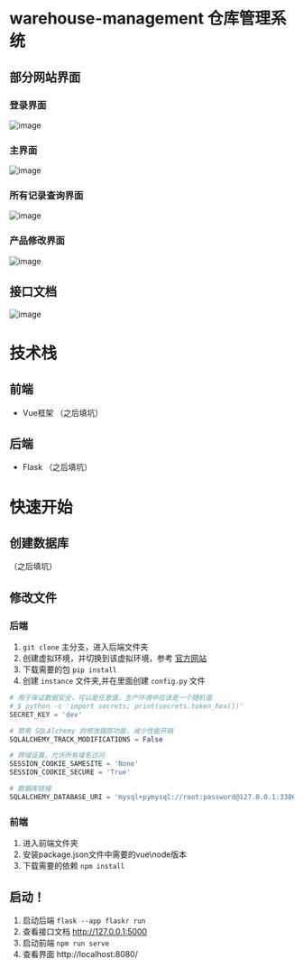 # warehouse-management 仓库管理系统
## 部分网站界面
### 登录界面
![image](https://github.com/komiblog/warehouse-management/assets/102006886/555947f2-90ab-466a-b0bf-14a0e32e45f7)

### 主界面
![image](https://github.com/komiblog/warehouse-management/assets/102006886/b411f121-70a7-4d75-afe3-ebe85559c2fc)

### 所有记录查询界面
![image](https://github.com/komiblog/warehouse-management/assets/102006886/b7adc519-d2cd-45bb-b764-3eb54a8465d5)

### 产品修改界面
![image](https://github.com/komiblog/warehouse-management/assets/102006886/e39952d9-d8d5-4260-a3eb-49ab5aeb6f27)


## 接口文档
![image](https://github.com/komiblog/warehouse-management/assets/102006886/b9e334d0-e0af-4877-8d90-3e1299e92b92)



# 技术栈
## 前端
- Vue框架
（之后填坑）

## 后端
- Flask
（之后填坑）

# 快速开始
## 创建数据库
（之后填坑）

## 修改文件
### 后端
1. ``git clone`` 主分支，进入后端文件夹
2. 创建虚拟环境，并切换到该虚拟环境，参考 [官方网站](https://flask.palletsprojects.com/en/3.0.x/installation/#virtual-environments)
3. 下载需要的包 ``pip install`` 
4. 创建 ``instance`` 文件夹,并在里面创建 ``config.py`` 文件
```python
# 用于保证数据安全，可以是任意值，生产环境中应该是一个随机值
# $ python -c 'import secrets; print(secrets.token_hex())'
SECRET_KEY = 'dev'

# 禁用 SQLAlchemy 的修改跟踪功能，减少性能开销
SQLALCHEMY_TRACK_MODIFICATIONS = False

# 跨域设置，允许所有域名访问
SESSION_COOKIE_SAMESITE = 'None'
SESSION_COOKIE_SECURE = 'True'

# 数据库链接
SQLALCHEMY_DATABASE_URI = 'mysql+pymysql://root:password@127.0.0.1:3306/warehouse'
```

### 前端
1. 进入前端文件夹
2. 安装package.json文件中需要的vue\node版本
3. 下载需要的依赖 ``npm install`` 

## 启动！
1. 启动后端 ``flask --app flaskr run``
2. 查看接口文档 http://127.0.0.1:5000
3. 启动前端 ``npm run serve``
4. 查看界面 http://localhost:8080/





